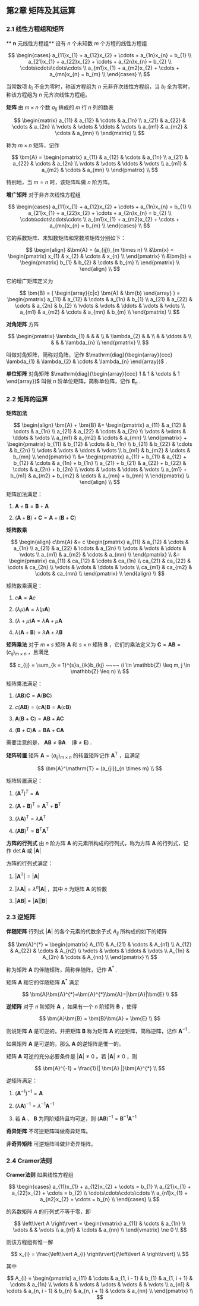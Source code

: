 ## 第2章 矩阵及其运算

### 2.1 线性方程组和矩阵

** $\bm{n}$ 元线性方程组** 设有 $n$ 个未知数 $m$ 个方程的线性方程组

$$
\begin{cases} a_{11}x_{1} + a_{12}x_{2} + \cdots + a_{1n}x_{n} = b_{1} \\ a_{21}x_{1} + a_{22}x_{2} + \cdots + a_{2n}x_{n} = b_{2} \\ \cdots\cdots\cdots\cdots \\ a_{m1}x_{1} + a_{m2}x_{2} + \cdots + a_{mn}x_{n} = b_{m} \\ \end{cases} \\
$$

当常数项 $b_{i}$ 不全为零时，称该方程组为 $n$ 元非齐次线性方程组，当 $b_{i}$ 全为零时，称该方程组为 $n$ 元齐次线性方程组。

**矩阵** 由 $m \times n$ 个数 $a_{ij}$ 排成的 $m$ 行 $n$ 列的数表

$$
\begin{matrix} a_{11} & a_{12} & \cdots & a_{1n} \\ a_{21} & a_{22} & \cdots & a_{2n} \\ \vdots & \vdots & \ddots & \vdots \\ a_{m1} & a_{m2} & \cdots & a_{mn} \\ \end{matrix} \\
$$

称为 $m \times n$ 矩阵，记作

$$
\bm{A} = \begin{pmatrix} a_{11} & a_{12} & \cdots & a_{1n} \\ a_{21} & a_{22} & \cdots & a_{2n} \\ \vdots & \vdots & \ddots & \vdots \\ a_{m1} & a_{m2} & \cdots & a_{mn} \\ \end{pmatrix} \\
$$

特别地，当 $m = n$ 时，该矩阵叫做 $n$ 阶方阵。

**增广矩阵** 对于非齐次线性方程组

$$
\begin{cases} a_{11}x_{1} + a_{12}x_{2} + \cdots + a_{1n}x_{n} = b_{1} \\ a_{21}x_{1} + a_{22}x_{2} + \cdots + a_{2n}x_{n} = b_{2} \\ \cdots\cdots\cdots\cdots \\ a_{m1}x_{1} + a_{m2}x_{2} + \cdots + a_{mn}x_{n} = b_{m} \\ \end{cases} \\
$$

它的系数矩阵、未知数矩阵和常数项矩阵分别如下：

$$
\begin{align} &\bm{A} = (a_{ij})_{m \times n} \\ &\bm{x} = \begin{pmatrix} x_{1} & x_{2} & \cdots & x_{n} \\ \end{pmatrix} \\ &\bm{b} = \begin{pmatrix} b_{1} & b_{2} & \cdots & b_{m} \\ \end{pmatrix} \\ \end{align} \\
$$

它的增广矩阵定义为

$$
\bm{B} = ( \begin{array}{c|c} \bm{A} & \bm{b} \end{array} ) = \begin{pmatrix} a_{11} & a_{12} & \cdots & a_{1n} & b_{1} \\ a_{21} & a_{22} & \cdots & a_{2n} & b_{2} \\ \vdots & \vdots & \ddots & \vdots & \vdots \\ a_{m1} & a_{m2} & \cdots & a_{mn} & b_{m} \\ \end{pmatrix} \\
$$

**对角矩阵** 方阵

$$
\begin{pmatrix} \lambda_{1} & & & \\ & \lambda_{2} & & \\ & & \ddots & \\ & & & \lambda_{n} \\ \end{pmatrix} \\
$$

叫做对角矩阵，简称对角阵，记作 $\mathrm{diag}(\begin{array}{ccc} \lambda_{1} & \lambda_{2} & \cdots & \lambda_{n} \end{array})$ .

**单位矩阵** 对角矩阵 $\mathrm{diag}(\begin{array}{ccc} 1 & 1 & \cdots & 1 \end{array})$ 叫做 $n$ 阶单位矩阵，简称单位阵，记作 $\bm{E}_{n}$ .

### 2.2 矩阵的运算

**矩阵加法**

$$
\begin{align} \bm{A} + \bm{B} &= \begin{pmatrix} a_{11} & a_{12} & \cdots & a_{1n} \\ a_{21} & a_{22} & \cdots & a_{2n} \\ \vdots & \vdots & \ddots & \vdots \\ a_{m1} & a_{m2} & \cdots & a_{mn} \\ \end{pmatrix} + \begin{pmatrix} b_{11} & b_{12} & \cdots & b_{1n} \\ b_{21} & b_{22} & \cdots & b_{2n} \\ \vdots & \vdots & \ddots & \vdots \\ b_{m1} & b_{m2} & \cdots & b_{mn} \\ \end{pmatrix} \\ &= \begin{pmatrix} a_{11} + b_{11} & a_{12} + b_{12} & \cdots & a_{1n} + b_{1n} \\ a_{21} + b_{21} & a_{22} + b_{22} & \cdots & a_{2n} + b_{2n} \\ \vdots & \vdots & \ddots & \vdots \\ a_{m1} + b_{m1} & a_{m2} + b_{m2} & \cdots & a_{mn} + b_{mn} \\ \end{pmatrix} \\ \end{align} \\
$$

矩阵加法满足：

1. $\bm{A} + \bm{B} = \bm{B} + \bm{A}$

2. $(\bm{A} + \bm{B}) + \bm{C} = \bm{A} + (\bm{B} + \bm{C})$

**矩阵数乘**

$$
\begin{align} c\bm{A} &= c \begin{pmatrix} a_{11} & a_{12} & \cdots & a_{1n} \\ a_{21} & a_{22} & \cdots & a_{2n} \\ \vdots & \vdots & \ddots & \vdots \\ a_{m1} & a_{m2} & \cdots & a_{mn} \\ \end{pmatrix} \\ &= \begin{pmatrix} ca_{11} & ca_{12} & \cdots & ca_{1n} \\ ca_{21} & ca_{22} & \cdots & ca_{2n} \\ \vdots & \vdots & \ddots & \vdots \\ ca_{m1} & ca_{m2} & \cdots & ca_{mn} \\ \end{pmatrix} \\ \end{align} \\
$$

矩阵数乘满足：

1. $c\bm{A} = \bm{A}c$

2. $(\lambda\mu)\bm{A} = \lambda(\mu\bm{A})$

3. $(\lambda + \mu)\bm{A} = \lambda\bm{A} + \mu\bm{A}$

4. $\lambda(\bm{A} + \bm{B})=\lambda\bm{A} + \lambda\bm{B}$

**矩阵乘法** 对于 $m \times s$ 矩阵 $\bm{A}$ 和 $s \times n$ 矩阵 $\bm{B}$ ，它们的乘法定义为 $\bm{C} = \bm{A}\bm{B} = (c_{ij})_{m \times n}$ ，且满足

$$
c_{ij} = \sum_{k = 1}^{s}a_{ik}b_{kj} ~~~~ (i \in \mathbb{Z} \leq m, j \in \mathbb{Z} \leq n) \\
$$

矩阵乘法满足：

1. $(\bm{A}\bm{B})\bm{C} = \bm{A}(\bm{B}\bm{C})$

2. $c(\bm{A}\bm{B}) = (c\bm{A})\bm{B} = \bm{A}(c\bm{B})$

3. $\bm{A}(\bm{B} + \bm{C}) = \bm{A}\bm{B} + \bm{A}\bm{C}$

4. $(\bm{B} + \bm{C})\bm{A} = \bm{B}\bm{A} + \bm{C}\bm{A}$

需要注意的是， $\bm{A}\bm{B} \ne \bm{B}\bm{A} ~~~~ (\bm{B} \ne \bm{E})$ .

**矩阵转置** 矩阵 $\bm{A} = (a_{ij})_{m \times n}$ 的转置矩阵记作 $\bm{A}^\mathrm{T}$ ，且满足

$$
\bm{A}^\mathrm{T} = (a_{ji})_{n \times m} \\
$$

矩阵转置满足：

1. $(\bm{A}^{T})^{T} = \bm{A}$

2. $(\bm{A} + \bm{B})^\mathrm{T} = \bm{A}^\mathrm{T} + \bm{B}^\mathrm{T}$

3. $(\lambda \bm{A})^\mathrm{T} = \lambda\bm{A}^\mathrm{T}$

4. $(\bm{A}\bm{B})^\mathrm{T} =\bm{B}^\mathrm{T}\bm{A}^\mathrm{T}$

**方阵的行列式** 由 $n$ 阶方阵 $\bm{A}$ 的元素所构成的行列式，称为方阵 $\pmb{A}$ 的行列式，记作 $\det\bm{A}$ 或 $| \bm{A} |$

方阵的行列式满足：

1. $| \bm{A}^\mathrm{T} | = | \bm{A} |$

2. $| \lambda\bm{A} | = \lambda^{n} | \bm{A} |$ ，其中 $n$ 为矩阵 $\bm{A}$ 的阶数

3. $| \pmb{A}\bm{B} | = | \pmb{A} || \bm{B} |$

### 2.3 逆矩阵

**伴随矩阵** 行列式 $| \bm{A} |$ 的各个元素的代数余子式 $A_{ij}$ 所构成的如下的矩阵

$$
\bm{A}^{*} = \begin{pmatrix} A_{11} & A_{21} & \cdots & A_{n1} \\ A_{12} & A_{22} & \cdots & A_{n2} \\ \vdots & \vdots & \ddots & \vdots \\ A_{1n} & A_{2n} & \cdots & A_{nn} \\ \end{pmatrix} \\
$$

称为矩阵 $\bm{A}$ 的伴随矩阵，简称伴随阵，记作 $\bm{A}^{*}$ .

矩阵 $\bm{A}$ 和它的伴随矩阵 $\bm{A}^{*}$ 满足

$$
\bm{A}\bm{A}^{*}=\bm{A}^{*}\bm{A}=|\bm{A}|\bm{E} \\
$$

**逆矩阵** 对于 $n$ 阶矩阵 $\bm{A}$ ，如果有一个 $n$ 阶矩阵 $\bm{B}$ ，使得

$$
\bm{A}\bm{B} = \bm{B}\bm{A} = \bm{E} \\
$$

则说矩阵 $\bm{A}$ 是可逆的，并把矩阵 $\bm{B}$ 称为矩阵 $\bm{A}$ 的逆矩阵，简称逆阵，记作 $\bm{A}^{-1}$ .

如果矩阵 $\bm{A}$ 是可逆的，那么 $\bm{A}$ 的逆矩阵是惟一的。

矩阵 $\bm{A}$ 可逆的充分必要条件是 $| \bm{A} | \ne 0$ 。若 $| \bm{A} | \ne 0$ ，则

$$
\bm{A}^{-1} = \frac{1}{| \bm{A} |}\bm{A}^{*} \\
$$

逆矩阵满足：

1. $(\bm{A}^{-1})^{-1} = \bm{A}$

2. $(\lambda \bm{A})^{-1} = \lambda^{-1}\bm{A}^{-1}$

3. 若 $\bm{A}$ 、 $\bm{B}$ 为同阶矩阵且均可逆，则 $(\bm{A}\bm{B})^{-1} = \bm{B}^{-1}\bm{A}^{-1}$

**奇异矩阵** 不可逆矩阵叫做奇异矩阵。

**非奇异矩阵** 可逆矩阵叫做非奇异矩阵。

### 2.4 Cramer法则

**Cramer法则** 如果线性方程组

$$
\begin{cases} a_{11}x_{1} + a_{12}x_{2} + \cdots = b_{1} \\ a_{21}x_{1} + a_{22}x_{2} + \cdots = b_{2} \\ \cdots\cdots\cdots\cdots \\ a_{n1}x_{1} + a_{n2}x_{2} + \cdots = b_{n} \\ \end{cases} \\
$$

的系数矩阵 $A$ 的行列式不等于零，即

$$
\left\lvert A \right\rvert = \begin{vmatrix} a_{11} & \cdots & a_{1n} \\ \vdots & & \vdots \\ a_{n1} & \cdots & a_{nn} \\ \end{vmatrix} \ne 0 \\
$$

则该方程组有惟一解

$$
x_{i} = \frac{\left\lvert A_{i} \right\rvert}{\left\lvert A \right\rvert} \\
$$

其中

$$
A_{i} = \begin{pmatrix} a_{11} & \cdots & a_{1, i - 1} & b_{1} & a_{1, i + 1} & \cdots & a_{1n} \\ \vdots & & \vdots & \vdots & \vdots & & \vdots \\ a_{n1} & \cdots & a_{n, i - 1} & b_{n} & a_{n, i + 1} & \cdots & a_{nn} \\ \end{pmatrix} \\
$$
